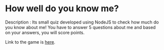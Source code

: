 
# How well do you know me?

Description : Its small quiz developed using NodeJS to check how much do you know about me! You have to answer 5 questions about me and based on your answers, you will score points.

Link to the game is [here](https://replit.com/@mohammadbilal23/MarkOne?embed=1&output=1#index.js).
